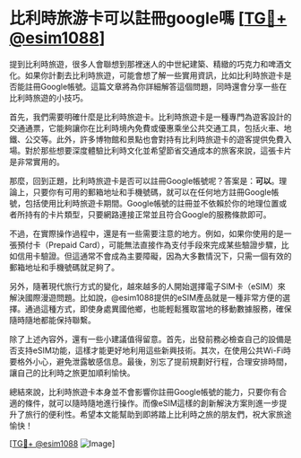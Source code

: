 # 比利時旅游卡可以註冊google嗎 [[TG💪+ @esim1088](https://t.me/s/esim1088)]

提到比利時旅遊，很多人會聯想到那裡迷人的中世紀建築、精緻的巧克力和啤酒文化。如果你計劃去比利時旅遊，可能會想了解一些實用資訊，比如比利時旅遊卡是否能註冊Google帳號。這篇文章將為你詳細解答這個問題，同時還會分享一些在比利時旅遊的小技巧。

首先，我們需要明確什麼是比利時旅遊卡。比利時旅遊卡是一種專門為遊客設計的交通通票，它能夠讓你在比利時境內免費或優惠乘坐公共交通工具，包括火車、地鐵、公交等。此外，許多博物館和景點也會對持有比利時旅遊卡的遊客提供免費入場。對於那些想要深度體驗比利時文化並希望節省交通成本的旅客來說，這張卡片是非常實用的。

那麼，回到正題，比利時旅遊卡是否可以註冊Google帳號呢？答案是：**可以**。理論上，只要你有可用的郵箱地址和手機號碼，就可以在任何地方註冊Google帳號，包括使用比利時旅遊卡期間。Google帳號的註冊並不依賴於你的地理位置或者所持有的卡片類型，只要網路連接正常並且符合Google的服務條款即可。

不過，在實際操作過程中，還是有一些需要注意的地方。例如，如果你使用的是一張預付卡（Prepaid Card），可能無法直接作為支付手段來完成某些驗證步驟，比如信用卡驗證。但這通常不會成為主要障礙，因為大多數情況下，只需一個有效的郵箱地址和手機號碼就足夠了。

另外，隨著現代旅行方式的變化，越來越多的人開始選擇電子SIM卡（eSIM）來解決國際漫遊問題。比如說，@esim1088提供的eSIM產品就是一種非常方便的選擇。通過這種方式，即使身處異國他鄉，也能輕鬆獲取當地的移動數據服務，確保隨時隨地都能保持聯繫。

除了上述內容外，還有一些小建議值得留意。首先，出發前務必檢查自己的設備是否支持eSIM功能，這樣才能更好地利用這些新興技術。其次，在使用公共Wi-Fi時要格外小心，避免泄露敏感信息。最後，別忘了提前規劃好行程，合理安排時間，讓自己的比利時之旅更加順利愉快。

總結來說，比利時旅遊卡本身並不會影響你註冊Google帳號的能力，只要你有合適的條件，就可以隨時隨地進行操作。而像eSIM這樣的創新解決方案則進一步提升了旅行的便利性。希望本文能幫助到即將踏上比利時之旅的朋友們，祝大家旅途愉快！

[[TG💪+ @esim1088](https://t.me/s/esim1088) ![Image](https://i.postimg.cc/4NQfJmqS/Snipaste-2025-05-13-00-14-12.png)]